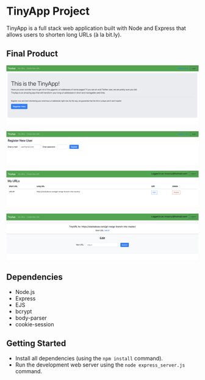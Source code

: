 # TinyApp Project

TinyApp is a full stack web application built with Node and Express that allows users to shorten long URLs (à la bit.ly).

## Final Product

!["Welcome Page"](https://github.com/mvocruz/tinyapp/blob/8ba9075a3147be3b96a0e1dd08aed667f0edad38/docs/urlsPage.png?raw=true)

!["Register New User Page"](https://github.com/mvocruz/tinyapp/blob/8ba9075a3147be3b96a0e1dd08aed667f0edad38/docs/registerPage.png?raw=true)

!["Registered User Page"](https://github.com/mvocruz/tinyapp/blob/8ba9075a3147be3b96a0e1dd08aed667f0edad38/docs/userPage.png?raw=true)

!["Created TinyURL Link"](https://github.com/mvocruz/tinyapp/blob/8ba9075a3147be3b96a0e1dd08aed667f0edad38/docs/newTinyurlPage.png?raw=true)

## Dependencies

- Node.js
- Express
- EJS
- bcrypt
- body-parser
- cookie-session

## Getting Started

- Install all dependencies (using the `npm install` command).
- Run the development web server using the `node express_server.js` command.